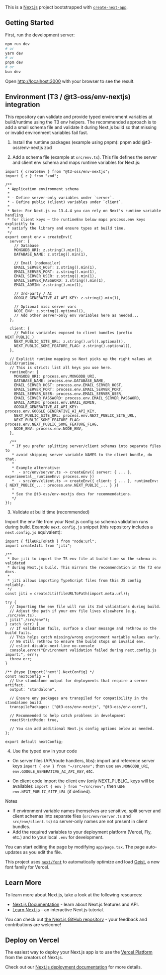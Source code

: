 This is a [Next.js](https://nextjs.org) project bootstrapped with [`create-next-app`](https://nextjs.org/docs/app/api-reference/cli/create-next-app).

## Getting Started

First, run the development server:

```bash
npm run dev
# or
yarn dev
# or
pnpm dev
# or
bun dev
```

Open [http://localhost:3000](http://localhost:3000) with your browser to see the result.

Environment (T3 / @t3-oss/env-nextjs) integration
-----------------------------------------------

This repository can validate and provide typed environment variables at build/runtime using the T3 env helpers. The recommended approach is to add a small schema file and validate it during Next.js build so that missing or invalid environment variables fail fast.

1) Install the runtime packages (example using pnpm):
   pnpm add @t3-oss/env-nextjs zod

2) Add a schema file (example at `src/env.ts`). This file defines the server and client env schema and maps runtime variables for Next.js:

```src/env.ts#L1-67
import { createEnv } from "@t3-oss/env-nextjs";
import { z } from "zod";

/**
 * Application environment schema
 *
 * - Define server-only variables under `server`.
 * - Define public (client) variables under `client`.
 *
 * Note: For Next.js >= 13.4.4 you can rely on Next's runtime variable handling
 * for client keys — the runtimeEnv below maps process.env keys explicitly to
 * satisfy the library and ensure types at build time.
 */
export const env = createEnv({
  server: {
    // Database
    MONGODB_URI: z.string().min(1),
    DATABASE_NAME: z.string().min(1),

    // Email (nodemailer)
    EMAIL_SERVER_HOST: z.string().min(1),
    EMAIL_SERVER_PORT: z.string().min(1),
    EMAIL_SERVER_USER: z.string().min(1),
    EMAIL_SERVER_PASSWORD: z.string().min(1),
    EMAIL_ADMIN: z.string().min(1),

    // 3rd-party / AI
    GOOGLE_GENERATIVE_AI_API_KEY: z.string().min(1),

    // Optional misc server vars
    NODE_ENV: z.string().optional(),
    // Add other server-only env variables here as needed...
  },

  client: {
    // Public variables exposed to client bundles (prefix NEXT_PUBLIC_)
    NEXT_PUBLIC_SITE_URL: z.string().url().optional(),
    NEXT_PUBLIC_SOME_FEATURE_FLAG: z.string().optional(),
  },

  // Explicit runtime mapping so Next picks up the right values at build/runtime.
  // This is strict: list all keys you use here.
  runtimeEnv: {
    MONGODB_URI: process.env.MONGODB_URI,
    DATABASE_NAME: process.env.DATABASE_NAME,
    EMAIL_SERVER_HOST: process.env.EMAIL_SERVER_HOST,
    EMAIL_SERVER_PORT: process.env.EMAIL_SERVER_PORT,
    EMAIL_SERVER_USER: process.env.EMAIL_SERVER_USER,
    EMAIL_SERVER_PASSWORD: process.env.EMAIL_SERVER_PASSWORD,
    EMAIL_ADMIN: process.env.EMAIL_ADMIN,
    GOOGLE_GENERATIVE_AI_API_KEY: process.env.GOOGLE_GENERATIVE_AI_API_KEY,
    NEXT_PUBLIC_SITE_URL: process.env.NEXT_PUBLIC_SITE_URL,
    NEXT_PUBLIC_SOME_FEATURE_FLAG: process.env.NEXT_PUBLIC_SOME_FEATURE_FLAG,
    NODE_ENV: process.env.NODE_ENV,
  },

  /**
   * If you prefer splitting server/client schemas into separate files to
   * avoid shipping server variable NAMES to the client bundle, do that.
   *
   * Example alternative:
   *  - src/env/server.ts -> createEnv({ server: { ... }, experimental__runtimeEnv: process.env })
   *  - src/env/client.ts -> createEnv({ client: { ... }, runtimeEnv: { NEXT_PUBLIC_...: process.env.NEXT_PUBLIC_... } })
   *
   * See the @t3-oss/env-nextjs docs for recommendations.
   */
});
```

3) Validate at build time (recommended)

Import the env file from your Next.js config so schema validation runs during build. Example `next.config.js` snippet (this repository includes a `next.config.js` equivalent):

```next.config.js#L1-39
import { fileURLToPath } from "node:url";
import createJiti from "jiti";

/**
 * Use jiti to import the TS env file at build-time so the schema is validated
 * during Next.js build. This mirrors the recommendation in the T3 env docs.
 *
 * jiti allows importing TypeScript files from this JS config reliably.
 */
const jiti = createJiti(fileURLToPath(import.meta.url));

try {
  // Importing the env file will run its Zod validations during build.
  // Adjust the path if your env file lives elsewhere (e.g. ./src/env.ts).
  jiti("./src/env");
} catch (err) {
  // If validation fails, surface a clear message and rethrow so the build fails.
  // This helps catch missing/wrong environment variable values early.
  // We still rethrow to ensure the build stops on invalid env.
  // eslint-disable-next-line no-console
  console.error("Environment validation failed during next.config.js import:", err);
  throw err;
}

/** @type {import('next').NextConfig} */
const nextConfig = {
  // Use standalone output for deployments that require a server artifact.
  output: "standalone",

  // Ensure env packages are transpiled for compatibility in the standalone build.
  transpilePackages: ["@t3-oss/env-nextjs", "@t3-oss/env-core"],

  // Recommended to help catch problems in development
  reactStrictMode: true,

  // You can add additional Next.js config options below as needed.
};

export default nextConfig;
```

4) Use the typed env in your code

- On server files (API/route handlers, libs): import and reference server keys
  `import { env } from "~/src/env";`
  then use `env.MONGODB_URI`, `env.GOOGLE_GENERATIVE_AI_API_KEY`, etc.

- On client code import the client env (only NEXT_PUBLIC_ keys will be available):
  `import { env } from "~/src/env";`
  then use `env.NEXT_PUBLIC_SITE_URL` (if defined).

Notes
- If environment variable names themselves are sensitive, split server and client schemas into separate files (`src/env/server.ts` and `src/env/client.ts`) so server-only names are not present in client bundles.
- Add the required variables to your deployment platform (Vercel, Fly, etc.) and to your local `.env` for development.

You can start editing the page by modifying `app/page.tsx`. The page auto-updates as you edit the file.

This project uses [`next/font`](https://nextjs.org/docs/app/building-your-application/optimizing/fonts) to automatically optimize and load [Geist](https://vercel.com/font), a new font family for Vercel.

## Learn More

To learn more about Next.js, take a look at the following resources:

- [Next.js Documentation](https://nextjs.org/docs) - learn about Next.js features and API.
- [Learn Next.js](https://nextjs.org/learn) - an interactive Next.js tutorial.

You can check out [the Next.js GitHub repository](https://github.com/vercel/next.js) - your feedback and contributions are welcome!

## Deploy on Vercel

The easiest way to deploy your Next.js app is to use the [Vercel Platform](https://vercel.com/new?utm_medium=default-template&filter=next.js&utm_source=create-next-app&utm_campaign=create-next-app-readme) from the creators of Next.js.

Check out our [Next.js deployment documentation](https://nextjs.org/docs/app/building-your-application/deploying) for more details.
